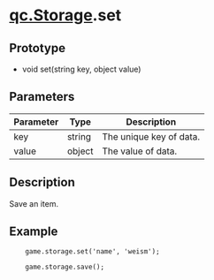# [qc.Storage](README.md).set

## Prototype
* void set(string key, object value)

## Parameters
| Parameter | Type | Description |
| ------------- | ------------- | -------------|
| key | string | The unique key of data. |
| value | object | The value of data. |

## Description
Save an item.

## Example
````
	game.storage.set('name', 'weism');

	game.storage.save();
````
